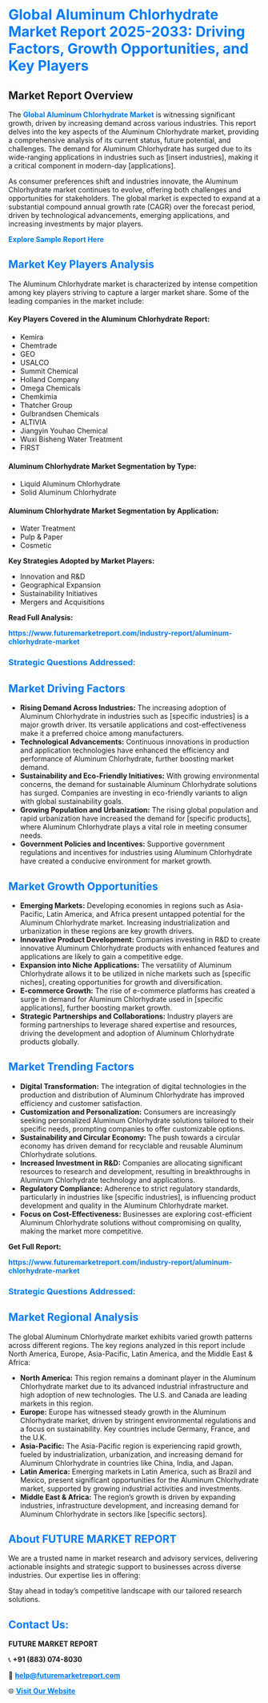 <h1 style="color: #007BFF;">Global Aluminum Chlorhydrate Market Report 2025-2033: Driving Factors, Growth Opportunities, and Key Players</h1>

<section id="overview">
<h2>Market Report Overview</h2>
<p>The <a href="https://www.futuremarketreport.com/industry-report/aluminum-chlorhydrate-market" style="color: #007BFF; text-decoration: none;"><strong>Global Aluminum Chlorhydrate Market</strong></a> is witnessing significant growth, driven by increasing demand across various industries. This report delves into the key aspects of the Aluminum Chlorhydrate market, providing a comprehensive analysis of its current status, future potential, and challenges. The demand for Aluminum Chlorhydrate has surged due to its wide-ranging applications in industries such as [insert industries], making it a critical component in modern-day [applications].</p>
<p>As consumer preferences shift and industries innovate, the Aluminum Chlorhydrate market continues to evolve, offering both challenges and opportunities for stakeholders. The global market is expected to expand at a substantial compound annual growth rate (CAGR) over the forecast period, driven by technological advancements, emerging applications, and increasing investments by major players.</p>
</section>

<section id="overview">
<p><a href="https://www.futuremarketreport.com/request-sample/reportId=88667" style="color: #007BFF; text-decoration: none;"><strong>Explore Sample Report Here</strong></a></p>
</section>

<section id="key-players">
<h2 style="color: #007BFF;">Market Key Players Analysis</h2>
<p>The Aluminum Chlorhydrate market is characterized by intense competition among key players striving to capture a larger market share. Some of the leading companies in the market include:</p>
<h4>Key Players Covered in the Aluminum Chlorhydrate Report:</h4>
<ul><li>Kemira</li><li>Chemtrade</li><li>GEO</li><li>USALCO</li><li>Summit Chemical</li><li>Holland Company</li><li>Omega Chemicals</li><li>Chemkimia</li><li>Thatcher Group</li><li>Gulbrandsen Chemicals</li><li>ALTIVIA</li><li>Jiangyin Youhao Chemical</li><li>Wuxi Bisheng Water Treatment</li><li>FIRST</li></ul>
<h4>Aluminum Chlorhydrate Market Segmentation by Type:</h4>
<ul><li>Liquid Aluminum Chlorhydrate</li><li>Solid Aluminum Chlorhydrate</li></ul>

<h4>Aluminum Chlorhydrate Market Segmentation by Application:</h4>
<ul><li>Water Treatment</li><li>Pulp &amp; Paper</li><li>Cosmetic</li></ul>
<p><strong>Key Strategies Adopted by Market Players:</strong></p>
<ul>
<li>Innovation and R&D</li>
<li>Geographical Expansion</li>
<li>Sustainability Initiatives</li>
<li>Mergers and Acquisitions</li>
</ul>
</section>

<section>
<p><strong>Read Full Analysis: </strong></p><a href="https://www.futuremarketreport.com/industry-report/aluminum-chlorhydrate-market" style="color: #007BFF; text-decoration: none;"><strong>https://www.futuremarketreport.com/industry-report/aluminum-chlorhydrate-market</strong></a>
<h3 style="color: #007BFF;">Strategic Questions Addressed:</h3>
</section>

<section id="driving-factors">
<h2 style="color: #007BFF;">Market Driving Factors</h2>
<ul>
<li><strong>Rising Demand Across Industries:</strong> The increasing adoption of Aluminum Chlorhydrate in industries such as [specific industries] is a major growth driver. Its versatile applications and cost-effectiveness make it a preferred choice among manufacturers.</li>
<li><strong>Technological Advancements:</strong> Continuous innovations in production and application technologies have enhanced the efficiency and performance of Aluminum Chlorhydrate, further boosting market demand.</li>
<li><strong>Sustainability and Eco-Friendly Initiatives:</strong> With growing environmental concerns, the demand for sustainable Aluminum Chlorhydrate solutions has surged. Companies are investing in eco-friendly variants to align with global sustainability goals.</li>
<li><strong>Growing Population and Urbanization:</strong> The rising global population and rapid urbanization have increased the demand for [specific products], where Aluminum Chlorhydrate plays a vital role in meeting consumer needs.</li>
<li><strong>Government Policies and Incentives:</strong> Supportive government regulations and incentives for industries using Aluminum Chlorhydrate have created a conducive environment for market growth.</li>
</ul>
</section>

<section id="growth-opportunities">
<h2 style="color: #007BFF;">Market Growth Opportunities</h2>
<ul>
<li><strong>Emerging Markets:</strong> Developing economies in regions such as Asia-Pacific, Latin America, and Africa present untapped potential for the Aluminum Chlorhydrate market. Increasing industrialization and urbanization in these regions are key growth drivers.</li>
<li><strong>Innovative Product Development:</strong> Companies investing in R&D to create innovative Aluminum Chlorhydrate products with enhanced features and applications are likely to gain a competitive edge.</li>
<li><strong>Expansion into Niche Applications:</strong> The versatility of Aluminum Chlorhydrate allows it to be utilized in niche markets such as [specific niches], creating opportunities for growth and diversification.</li>
<li><strong>E-commerce Growth:</strong> The rise of e-commerce platforms has created a surge in demand for Aluminum Chlorhydrate used in [specific applications], further boosting market growth.</li>
<li><strong>Strategic Partnerships and Collaborations:</strong> Industry players are forming partnerships to leverage shared expertise and resources, driving the development and adoption of Aluminum Chlorhydrate products globally.</li>
</ul>
</section>

<section id="trending-factors">
<h2 style="color: #007BFF;">Market Trending Factors</h2>
<ul>
<li><strong>Digital Transformation:</strong> The integration of digital technologies in the production and distribution of Aluminum Chlorhydrate has improved efficiency and customer satisfaction.</li>
<li><strong>Customization and Personalization:</strong> Consumers are increasingly seeking personalized Aluminum Chlorhydrate solutions tailored to their specific needs, prompting companies to offer customizable options.</li>
<li><strong>Sustainability and Circular Economy:</strong> The push towards a circular economy has driven demand for recyclable and reusable Aluminum Chlorhydrate solutions.</li>
<li><strong>Increased Investment in R&D:</strong> Companies are allocating significant resources to research and development, resulting in breakthroughs in Aluminum Chlorhydrate technology and applications.</li>
<li><strong>Regulatory Compliance:</strong> Adherence to strict regulatory standards, particularly in industries like [specific industries], is influencing product development and quality in the Aluminum Chlorhydrate market.</li>
<li><strong>Focus on Cost-Effectiveness:</strong> Businesses are exploring cost-efficient Aluminum Chlorhydrate solutions without compromising on quality, making the market more competitive.</li>
</ul>
</section>

<section>
<p><strong>Get Full Report: </strong></p><a href="https://www.futuremarketreport.com/industry-report/aluminum-chlorhydrate-market" style="color: #007BFF; text-decoration: none;"><strong>https://www.futuremarketreport.com/industry-report/aluminum-chlorhydrate-market</strong></a>
<h3 style="color: #007BFF;">Strategic Questions Addressed:</h3>
</section>


<section id="regional-analysis">
<h2 style="color: #007BFF;">Market Regional Analysis</h2>
<p>The global Aluminum Chlorhydrate market exhibits varied growth patterns across different regions. The key regions analyzed in this report include North America, Europe, Asia-Pacific, Latin America, and the Middle East & Africa:</p>
<ul>
<li><strong>North America:</strong> This region remains a dominant player in the Aluminum Chlorhydrate market due to its advanced industrial infrastructure and high adoption of new technologies. The U.S. and Canada are leading markets in this region.</li>
<li><strong>Europe:</strong> Europe has witnessed steady growth in the Aluminum Chlorhydrate market, driven by stringent environmental regulations and a focus on sustainability. Key countries include Germany, France, and the U.K.</li>
<li><strong>Asia-Pacific:</strong> The Asia-Pacific region is experiencing rapid growth, fueled by industrialization, urbanization, and increasing demand for Aluminum Chlorhydrate in countries like China, India, and Japan.</li>
<li><strong>Latin America:</strong> Emerging markets in Latin America, such as Brazil and Mexico, present significant opportunities for the Aluminum Chlorhydrate market, supported by growing industrial activities and investments.</li>
<li><strong>Middle East & Africa:</strong> The region’s growth is driven by expanding industries, infrastructure development, and increasing demand for Aluminum Chlorhydrate in sectors like [specific sectors].</li>
</ul>
</section>

<footer>
<h2 style="color: #007BFF;">About FUTURE MARKET REPORT</h2>
<p>We are a trusted name in market research and advisory services, delivering actionable insights and strategic support to businesses across diverse industries. Our expertise lies in offering:</p>

<p>Stay ahead in today’s competitive landscape with our tailored research solutions.</p>

<h2 style="color: #007BFF;">Contact Us:</h2>
<p><strong>FUTURE MARKET REPORT</strong></p>
<p>📞 <strong>+91 (883) 074-8030</strong></p>
<p>📧 <strong><a href="mailto:help@futuremarketreport.com" style="color: #007BFF;">help@futuremarketreport.com</a></strong></p>
<p>🌐 <strong><a href="https://www.futuremarketreport.com/" style="color: #007BFF;">Visit Our Website</a></strong></p>
</footer>